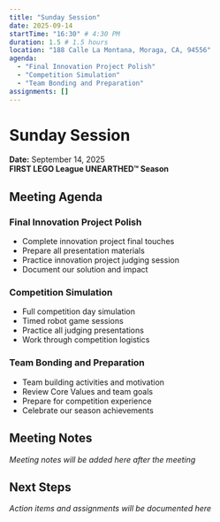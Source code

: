```yaml
---
title: "Sunday Session"
date: 2025-09-14
startTime: "16:30" # 4:30 PM
duration: 1.5 # 1.5 hours
location: "188 Calle La Montana, Moraga, CA, 94556"
agenda:
  - "Final Innovation Project Polish"
  - "Competition Simulation"
  - "Team Bonding and Preparation"
assignments: []
---
```


# Sunday Session
**Date:** September 14, 2025  
**FIRST LEGO League UNEARTHED™ Season**

## Meeting Agenda

### Final Innovation Project Polish
- Complete innovation project final touches
- Prepare all presentation materials
- Practice innovation project judging session
- Document our solution and impact

### Competition Simulation
- Full competition day simulation
- Timed robot game sessions
- Practice all judging presentations
- Work through competition logistics

### Team Bonding and Preparation
- Team building activities and motivation
- Review Core Values and team goals
- Prepare for competition experience
- Celebrate our season achievements

## Meeting Notes

*Meeting notes will be added here after the meeting*

## Next Steps

*Action items and assignments will be documented here*